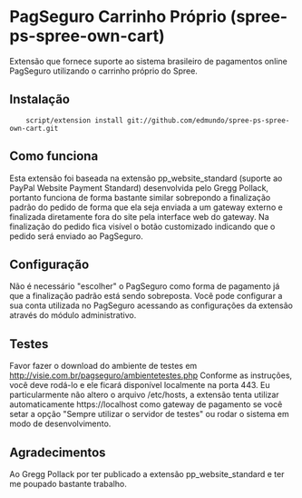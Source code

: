 # PagSeguro Carrinho Próprio (spree-ps-spree-own-cart)

Extensão que fornece suporte ao sistema brasileiro de pagamentos online PagSeguro utilizando o carrinho próprio do Spree.

## Instalação

        script/extension install git://github.com/edmundo/spree-ps-spree-own-cart.git

## Como funciona

Esta extensão foi baseada na extensão pp_website_standard (suporte ao PayPal Website Payment Standard) desenvolvida pelo Gregg Pollack, portanto funciona de forma bastante similar sobrepondo a finalização padrão do pedido de forma que ela seja enviada a um gateway externo e finalizada diretamente fora do site pela interface web do gateway. Na finalização do pedido fica visível o botão customizado indicando que o pedido será enviado ao PagSeguro.

## Configuração

Não é necessário "escolher" o PagSeguro como forma de pagamento já que a finalização padrão está sendo sobreposta. Você pode configurar a sua conta utilizada no PagSeguro acessando as configurações da extensão através do módulo administrativo.

## Testes

Favor fazer o download do ambiente de testes em http://visie.com.br/pagseguro/ambientetestes.php
Conforme as instruções, você deve rodá-lo e ele ficará disponível localmente na porta 443.
Eu particularmente não altero o arquivo /etc/hosts, a extensão tenta utilizar automaticamente https://localhost como gateway de pagamento se você setar a opção "Sempre utilizar o servidor de testes" ou rodar o sistema em modo de desenvolvimento.

## Agradecimentos

Ao Gregg Pollack por ter publicado a extensão pp_website_standard e ter me poupado bastante trabalho.
